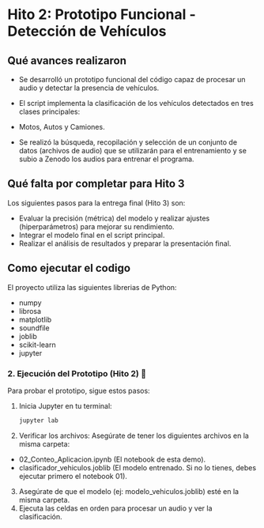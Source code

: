 # Hito 2: Prototipo Funcional - Detección de Vehículos

## Qué avances realizaron

* Se desarrolló un prototipo funcional del código capaz de procesar un audio y detectar la presencia de vehículos.
* El script implementa la clasificación de los vehículos detectados en tres clases principales:
* Motos, Autos y Camiones.

* Se realizó la búsqueda, recopilación y selección de un conjunto de datos (archivos de audio) que se utilizarán para el entrenamiento y
 se subio a Zenodo los audios para entrenar el programa.

## Qué falta por completar para Hito 3

Los siguientes pasos para la entrega final (Hito 3) son:

* Evaluar la precisión (métrica) del modelo y realizar ajustes (hiperparámetros) para mejorar su rendimiento.
* Integrar el modelo final en el script principal.
* Realizar el análisis de resultados y preparar la presentación final.

## Como ejecutar el codigo

El proyecto utiliza las siguientes librerias de Python:
* numpy
* librosa
* matplotlib
* soundfile
* joblib
* scikit-learn
* jupyter

### 2. Ejecución del Prototipo (Hito 2) 🚗

Para probar el prototipo, sigue estos pasos:

1. Inicia Jupyter en tu terminal:
   ```bash
   jupyter lab
2. Verificar los archivos: Asegúrate de tener los diguientes archivos en la misma carpeta:
* 02_Conteo_Aplicacion.ipynb (El notebook de esta demo).
* clasificador_vehiculos.joblib (El modelo entrenado. Si no lo tienes, debes ejecutar primero el notebook 01).
3. Asegúrate de que el modelo (ej: modelo_vehiculos.joblib) esté en la misma carpeta.
4. Ejecuta las celdas en orden para procesar un audio y ver la clasificación.
